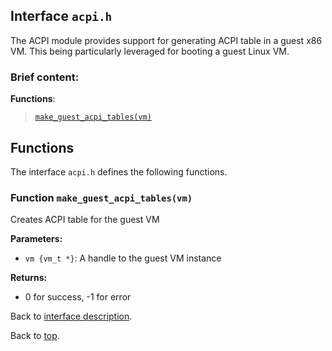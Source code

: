 <!--
     Copyright 2020, Data61
     Commonwealth Scientific and Industrial Research Organisation (CSIRO)
     ABN 41 687 119 230.

     This software may be distributed and modified according to the terms of
     the BSD 2-Clause license. Note that NO WARRANTY is provided.
     See "LICENSE_BSD2.txt" for details.

     @TAG(DATA61_BSD)
-->

## Interface `acpi.h`

The ACPI module provides support for generating ACPI table in a guest x86 VM. This being particularly leveraged
for booting a guest Linux VM.

### Brief content:

**Functions**:

> [`make_guest_acpi_tables(vm)`](#function-make_guest_acpi_tablesvm)


## Functions

The interface `acpi.h` defines the following functions.

### Function `make_guest_acpi_tables(vm)`

Creates ACPI table for the guest VM

**Parameters:**

- `vm {vm_t *}`: A handle to the guest VM instance

**Returns:**

- 0 for success, -1 for error

Back to [interface description](#module-acpih).


Back to [top](#).


